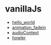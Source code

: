 # vanillaJs

- [hello_world](https://k38.github.io/vanillaJs/hello_world)
- [animation_fadein](https://k38.github.io/vanillaJs/animation_fadein)
- [audioContext](https://k38.github.io/vanillaJs/audioContext)
- [howler](https://k38.github.io/vanillaJs/howler)
